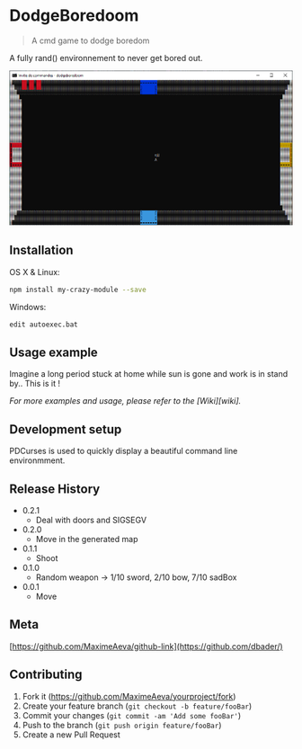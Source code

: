 # DodgeBoredoom
> A cmd game to dodge boredom

A fully rand() environnement to never get bored out.

![GameView](https://github.com/MaximeAeva/DodgeBoreDoom/blob/master/res/hello.PNG)

## Installation

OS X & Linux:

```sh
npm install my-crazy-module --save
```

Windows:

```sh
edit autoexec.bat
```

## Usage example

Imagine a long period stuck at home while sun is gone and work is in stand by..
This is it !

_For more examples and usage, please refer to the [Wiki][wiki]._

## Development setup

PDCurses is used to quickly display a beautiful command line environmment.

## Release History

* 0.2.1
    * Deal with doors and SIGSEGV
* 0.2.0
    * Move in the generated map
* 0.1.1
    * Shoot
* 0.1.0
    * Random weapon -> 1/10 sword, 2/10 bow, 7/10 sadBox
* 0.0.1
    * Move

## Meta

[https://github.com/MaximeAeva/github-link](https://github.com/dbader/)

## Contributing

1. Fork it (<https://github.com/MaximeAeva/yourproject/fork>)
2. Create your feature branch (`git checkout -b feature/fooBar`)
3. Commit your changes (`git commit -am 'Add some fooBar'`)
4. Push to the branch (`git push origin feature/fooBar`)
5. Create a new Pull Request
